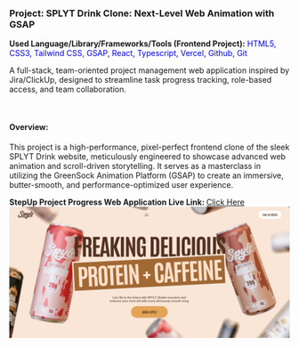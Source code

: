 <h3>Project: SPLYT Drink Clone: Next-Level Web Animation with GSAP</h3>
<p><b>Used Language/Library/Frameworks/Tools (Frontend Project):</b> <span style="color:blue;">HTML5, CSS3, Tailwind CSS, GSAP, React, Typescript, Vercel, Github, Git</span></p>
<p>A full-stack, team-oriented project management web application inspired by Jira/ClickUp, designed to streamline task progress tracking, role-based access, and team collaboration.</p> <br>

<h4>Overview:</h4>
<p>This project is a high-performance, pixel-perfect frontend clone of the sleek SPLYT Drink website, meticulously engineered to showcase advanced web animation and scroll-driven storytelling. It serves as a masterclass in utilizing the GreenSock Animation Platform (GSAP) to create an immersive, butter-smooth, and performance-optimized user experience.</p>

<b>StepUp Project Progress Web Application Live Link: </b><a href="https://spylt-gsap-animated-clone.vercel.app/">Click Here</a> 
<br/>
<img src="cover-img.jpg"/>
